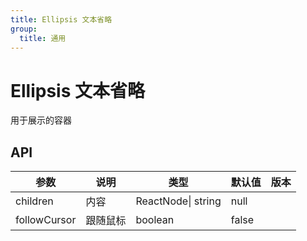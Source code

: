 ```yaml
---
title: Ellipsis 文本省略
group:
  title: 通用
---
```


# Ellipsis 文本省略

用于展示的容器

<code src="./demo/index.tsx"></code>

## API

| 参数         | 说明     | 类型               | 默认值 | 版本 |
| ------------ | -------- | ------------------ | ------ | ---- |
| children     | 内容     | ReactNode\| string | null   |      |
| followCursor | 跟随鼠标 | boolean            | false  |      |
